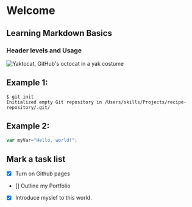 # Welcome 
## Learning Markdown Basics
### Header levels and Usage
![Yaktocat, GitHub's octocat in a yak costume](https://octodex.github.com/images/yaktocat.png)


## Example 1: 
```
$ git init
Initialized empty Git repository in /Users/skills/Projects/recipe-repository/.git/
```
## Example 2: 
```javascript
var myVar="Hello, world!";
```
## Mark a task list 
- [x] Turn on Github pages
- [] Outline my Portfolio 
- [x] Introduce myslef to this world.
